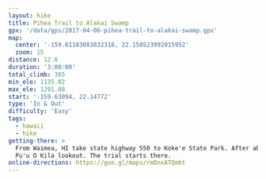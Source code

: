 ```yaml
---
layout: hike
title: Pihea Trail to Alakai Swamp
gpx: '/data/gps/2017-04-06-pihea-trail-to-alakai-swamp.gpx'
map:
  center: '-159.61183083832316, 22.150523992015952'
  zoom: 15
distance: 12.6
duration: '3:00:00'
total_climb: 385
min_ele: 1135.02
max_ele: 1291.08
start: '-159.63094, 22.14772'
type: 'In & Out'
difficulty: 'Easy'
tags:
  - hawaii
  - hike
getting-there: >
  From Waimea, HI take state highway 550 to Koke'e State Park. After about 19 miles you get to the
  Pu'u O Kila lookout. The trial starts there.
online-directions: https://goo.gl/maps/rmDnxATQmkt
---
```

